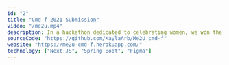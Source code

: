 ```yaml
---
id: "2"
title: "Cmd-f 2021 Submission"
video: "/me2u.mp4"
description: In a hackathon dedicated to celebrating women, we won the prize for Best UX/UI Design with our project Me2U. Me2U is a social platform that provides a safe space for women to create and share their story. We were able to accomplish both a web application and a figma mobile prototype to showcase Me2u in 24 hours.
sourceCode: "https://github.com/KaylaArb/Me2U_cmd-f"
website: "https://me2u-cmd-f.herokuapp.com/"
technology: ["Next.JS", "Spring Boot", "Figma"]
---
```

